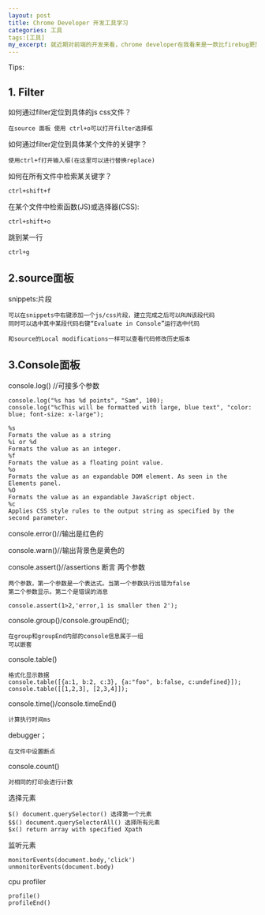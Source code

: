 ```yaml
---
layout: post
title: Chrome Developer 开发工具学习
categories: 工具
tags:[工具]
my_excerpt: 就近期对前端的开发来看，chrome developer在我看来是一款比firebug更加优秀的前端调试工具。但是chromedeveloper还有许多新功能等待我的发现。
---
```


Tips:

<h2>1. Filter</h2>

如何通过filter定位到具体的js css文件？

    在source 面板 使用 ctrl+o可以打开filter选择框

如何通过filter定位到具体某个文件的关键字？

    使用ctrl+f打开输入框(在这里可以进行替换replace)

如何在所有文件中检索某关键字？
    
    ctrl+shift+f

在某个文件中检索函数(JS)或选择器(CSS):
    
    ctrl+shift+o

跳到某一行
    
    ctrl+g



<h2>2.source面板</h2>

snippets:片段

    可以在snippets中右键添加一个js/css片段，建立完成之后可以RUN该段代码
    同时可以选中其中某段代码右键“Evaluate in Console”运行选中代码
    
    和source的Local modifications一样可以查看代码修改历史版本


<h2>3.Console面板</h2>

console.log() //可接多个参数

    console.log("%s has %d points", "Sam", 100);
    console.log("%cThis will be formatted with large, blue text", "color: blue; font-size: x-large");

    %s
    Formats the value as a string
    %i or %d
    Formats the value as an integer.
    %f
    Formats the value as a floating point value.
    %o
    Formats the value as an expandable DOM element. As seen in the Elements panel.
    %O
    Formats the value as an expandable JavaScript object.
    %c
    Applies CSS style rules to the output string as specified by the second parameter. 

console.error()//输出是红色的

console.warn()//输出背景色是黄色的

console.assert()//assertions 断言 两个参数

    两个参数，第一个参数是一个表达式。当第一个参数执行出错为false
    第二个参数显示。第二个是错误的消息

    console.assert(1>2,'error,1 is smaller then 2');

console.group()/console.groupEnd();
    
    在group和groupEnd内部的console信息属于一组
    可以嵌套

console.table()

    格式化显示数据
    console.table([{a:1, b:2, c:3}, {a:"foo", b:false, c:undefined}]);
    console.table([[1,2,3], [2,3,4]]);

console.time()/console.timeEnd()

    计算执行时间ms

debugger；

    在文件中设置断点

console.count()

    对相同的打印会进行计数


选择元素

    $() document.querySelector() 选择第一个元素
    $$() document.querySelectorAll() 选择所有元素
    $x() return array with specified Xpath

监听元素

    monitorEvents(document.body,'click')
    unmonitorEvents(document.body)

cpu profiler 
    
    profile()
    profileEnd()
